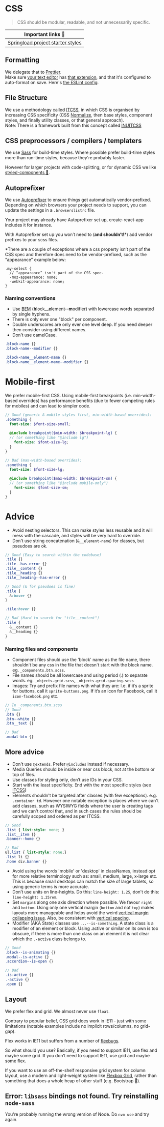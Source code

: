 # CSS

> CSS should be modular, readable, and not unnecessarily specific.




| Important links :book:                                 |
|--------------------------------------------------------|
| [Springload project starter styles ](https://github.com/springload/frontend-starter-styles)|




## Formatting

We delegate that to [Prettier](https://prettier.io/).   
Make sure [your text editor](https://code.visualstudio.com/&sa=D&ust=1520457897533000&usg=AFQjCNF3QTfRTIBG7ZBDeYbNMcYimiKSbw) has [that extension](https://marketplace.visualstudio.com/items?itemName=esbenp.prettier-vscode), and that it's configured to auto-format on save. Here's [the ESLint config](https://github.com/springload/eslint-plugin-springload).

## File Structure

We use a methodology called [ITCSS](https://www.xfive.co/blog/itcss-scalable-maintainable-css-architecture/),
in which CSS is organised by increasing CSS specificity (CSS [Normalize](https://github.com/necolas/normalize.css/), then base styles, component styles, and finally utility classes, or that general approach).  
Note: There is a framework built from this concept called [INUITCSS](https://github.com/inuitcss/inuitcss)


## CSS preprocessors / compilers / templaters

We use [Sass](http://sass-lang.com/guide) for build-time styles. Where possible prefer build-time styles more than run-time styles, because they're probably faster.

However for larger projects with code-splitting, or for dynamic CSS we like [styled-components :nail_care:](https://styled-components.com).

## Autoprefixer

We use [Autoprefixer](https://github.com/postcss/autoprefixer) to ensure things get automatically vendor-prefixed. Depending on which browsers your project needs to support, you can update the settings in a `.browserslistrc` file. 

Your project may already have Autoprefixer set up, create-react-app includes it for instance.

With Autoprefixer set up you won’t need to (**and shouldn’t!**\*) add vendor prefixes to your scss files. 

\*There are a couple of exceptions where a css property isn’t part of the CSS spec and therefore does need to be vendor-prefixed, such as the “appearance” example below:
```
.my-select {
  // “appearance” isn't part of the CSS spec.
  -moz-appearance: none;
  -webkit-appearance: none;
}
```

### Naming conventions

- Use [BEM](https://en.bem.info/) (**b**lock__**e**lement--**m**odifier) with lowercase words separated by single hyphens.
- There is only ever one "block" per component.   
- Double underscores are only ever one level deep. If you need deeper then consider using different names.  
- Don't use camelCase.  

```SCSS
.block-name {}
.block-name--modifier {}

.block-name__element-name {} 
.block-name__element-name--modifier {}
```

# Mobile-first

We prefer mobile-first CSS. Using mobile-first breakpoints (i.e. min-width-based overrides) has performance benefits (due to fewer competing rules for mobiles) and can lead to simpler code.

```scss
// Good (generic & mobile styles first, min-width-based overrides):
.something {
  font-size: $font-size-small;
  
  @include breakpoint($min-width: $breakpoint-lg) {
  // (or something like "@include lg")
    font-size: $font-size-lg;
  }
}

// Bad (max-width-based overrides):
.something {
  font-size: $font-size-lg;
  
  @include breakpoint($max-width: $breakpoint-sm) {
  // (or something like "@include mobile-only")
    font-size: $font-size-sm;
  }
}
```

# Advice

- Avoid nesting selectors. This can make styles less reusable and it will mess with the cascade, and styles will be very hard to override.  
- Don't use string concatenation (`&__element-name`) for classes, but pseudoes are ok.   

```scss
// Good (Easy to search within the codebase)
.tile {}
.tile--has-error {}
.tile__content {}
.tile__heading {}
.tile__heading--has-error {}

// Good (& for pseudoes is fine)
.tile { 
  &:hover {}
}

.tile:hover {}

// Bad (Hard to search for "tile__content")
.tile { 
  &__content {}
  &__heading {}
}
```

### Naming files and components

- Component files should use the 'block' name as the file name, there shouldn't be any css in the file that doesn't start with the block name. eg. `_components.btn.scss`.  
- File names should be all lowercase and using period (.) to separate words. eg. `_objects.grid.scss`, `_objects.grid.spacing.scss`  
- Images: Try and prefix file names with what they are: I.e. if it’s a sprite for buttons, call it `sprite-buttons.png`. If it’s an icon for Facebook, call it `icon-facebook.png` etc.  

```scss
// In _components.btn.scss
// Good 
.btn {}
.btn--white {}
.btn__text {}

// Bad 
.modal-btn {}
```

## More advice

- Don't use `@extends`. Prefer `@includes` instead if necessary.
- Media Queries should be inside or near css block, not at the bottom or top of files.
- Use classes for styling only, don’t use IDs in your CSS.
- Start with the least specificity. End with the most specific styles (see [ITCSS](https://www.xfive.co/blog/itcss-scalable-maintainable-css-architecture/))
- Elements shouldn't be targeted after classes (with few exceptions). e.g. `.container td`. However one notable exception is places where we can't add classes, such as WYSIWYG fields where the user is creating tags and we can't control that, and in such cases the rules should be carefully scoped and ordered as per ITCSS.

```scss
// Good 
.list { list-style: none; }
.list__item {}
.banner--home {}

// Bad
ul.list { list-style: none;}
.list li {}
.home div.banner {}
```

- Avoid using the words 'mobile' or 'desktop' in classNames, instead opt for more relative terminology such as: small, medium, large, x-large etc. This is because small desktops can match the size of large tablets, so using generic terms is more accurate.
- Don’t use units on line-heights. Do this: `line-height: 1.25`, don't do this: `line-height: 1.25rem`.
- Set `margin`s along one axis direction where possible. We favour `right` and `bottom`. Using only one vertical margin (`bottom` and not `top`) makes layouts more manageable and helps avoid the weird [vertical margin collapsing issue](https://developer.mozilla.org/en-US/docs/Web/CSS/CSS_Box_Model/Mastering_margin_collapsing). Also, be consistent with [vertical spacing](http://webtypography.net/2.2.2).
- Modifier (AKA State) classes use `...--is-something`. A state class is a modifier of an element or block. Using .active or similar on its own is too obscure, if there is more than one class on an element it is not clear which the `.-active` class belongs to.

```scss
// Good
.block--is-animating {}
.modal--is-active {}
.accordion--is-open {}

// Bad
.is-active {}
.-active {}
.open {}
```

## Layout
We prefer flex and grid. We almost never use `float`.

Contrary to popular belief, CSS grid does work in IE11 - just with some limitations (notable examples include no implicit rows/columns, no grid-gap).

Flex works in IE11 but suffers from a number of [flexbugs](https://github.com/philipwalton/flexbugs).

So what should you use? Basically, if you need to support IE11, use flex and maybe some grid. If you don’t need to support IE11, use grid and maybe some flex.

If you want to use an off-the-shelf responsive grid system for column layout, use a modern and light-weight system like [Flexbox Grid](http://flexboxgrid.com/), rather than something that does a whole heap of other stuff (e.g. Bootstrap 🙅). 

## Error: `libsass` bindings not found. Try reinstalling `node-sass`

You're probably running the wrong version of Node. Do `nvm use` and try again.
